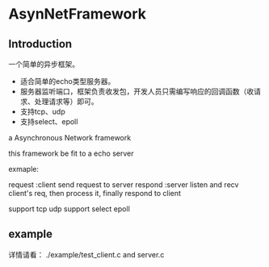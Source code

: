 # AsynNetFramework
## Introduction

一个简单的异步框架。
- 适合简单的echo类型服务器。
- 服务器监听端口，框架负责收发包，开发人员只需编写响应的回调函数（收请求、处理请求等）即可。
- 支持tcp、udp
- 支持select、epoll

a Asynchronous Network framework

this framework be fit to a echo server

exmaple:

request :client send request to server
respond :server listen and recv client's req, then process it, finally respond to client 

support tcp udp
support select epoll

## example

详情请看：
./example/test_client.c and server.c
